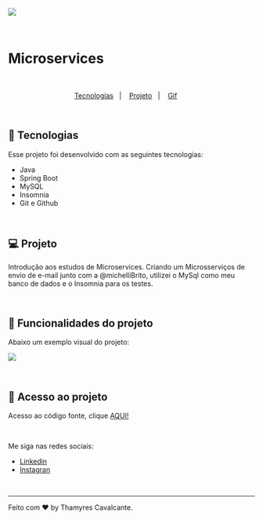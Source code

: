 ![](capa.png)

<br>

# Microservices

<br>

<p align="center">
  <a href="#-tecnologias">Tecnologias</a>&nbsp;&nbsp;&nbsp;|&nbsp;&nbsp;&nbsp;  
  <a href="#-projeto">Projeto</a>&nbsp;&nbsp;&nbsp;|&nbsp;&nbsp;&nbsp;  
  <a href="#-gif">Gif</a>&nbsp;&nbsp;&nbsp;&nbsp;&nbsp;&nbsp;
</p>

<br>


## 🚀 Tecnologias

Esse projeto foi desenvolvido com as seguintes tecnologias:

- Java
- Spring Boot
- MySQL
- Insomnia
- Git e Github

<br>

## 💻 Projeto

Introdução aos estudos de Microservices.
Criando um Microsserviços de envio de e-mail junto com a @michelliBrito, utilizei o MySql como meu banco de dados e o Insomnia para os testes.

<br>



## 🔨 Funcionalidades do projeto

Abaixo um exemplo visual do projeto:

![](geral/microservices%20-%20email.gif)


<br>

## 📁 Acesso ao projeto

Acesso ao código fonte, clique [AQUI!](https://github.com/Thamyresmya/Microservices-Email)



<br>

Me siga nas redes sociais:
- [Linkedin](https://www.linkedin.com/in/thamyrescavalcante/)
- [Instagran](https://www.instagram.com/thamyres__cavalcante/)

<br>

---

Feito com ♥ by Thamyres Cavalcante.



